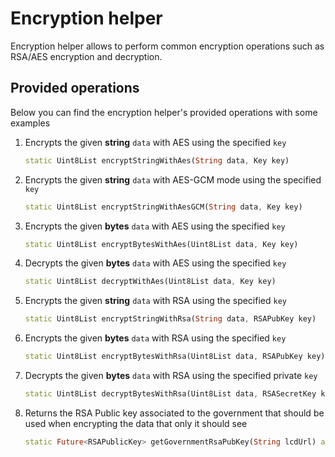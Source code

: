 # Encryption helper

Encryption helper allows to perform common encryption operations such as RSA/AES encryption and decryption.

## Provided operations

Below you can find the encryption helper's provided operations with some examples

1. Encrypts the given **string** `data` with AES using the specified `key`

    ```dart
    static Uint8List encryptStringWithAes(String data, Key key)
    ```

2. Encrypts the given **string** `data` with AES-GCM mode using the specified `key`

    ```dart
    static Uint8List encryptStringWithAesGCM(String data, Key key)
    ```

3. Encrypts the given **bytes** `data` with AES using the specified `key`
  
    ```dart
    static Uint8List encryptBytesWithAes(Uint8List data, Key key)
    ```

4. Decrypts the given **bytes** `data` with AES using the specified `key`

    ```dart
    static Uint8List decryptWithAes(Uint8List data, Key key)
    ```

5. Encrypts the given **string** `data` with RSA using the specified `key`

    ```dart
    static Uint8List encryptStringWithRsa(String data, RSAPubKey key)
    ```

6. Encrypts the given **bytes** `data` with RSA using the specified `key`

    ```dart
    static Uint8List encryptBytesWithRsa(Uint8List data, RSAPubKey key)
    ```

7. Decrypts the given **bytes** `data` with RSA using the specified private `key`

    ```dart
    static Uint8List decryptBytesWithRsa(Uint8List data, RSASecretKey key)
    ```

8. Returns the RSA Public key associated to the government that should be used when encrypting the data that only it should see

    ```dart
    static Future<RSAPublicKey> getGovernmentRsaPubKey(String lcdUrl) async
    ```
